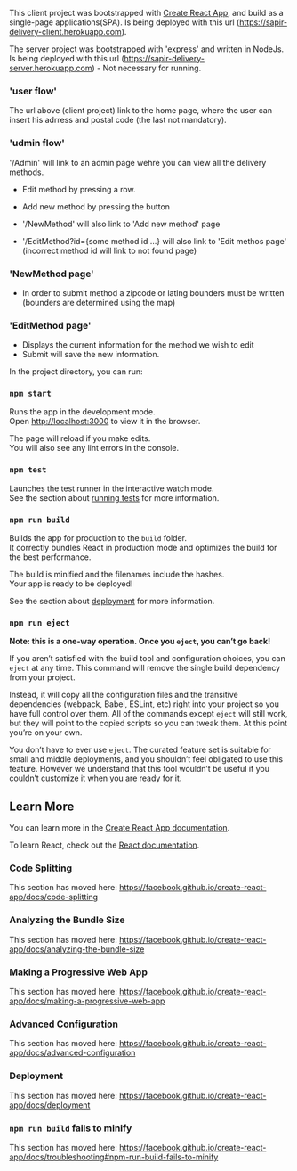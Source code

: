 This client project was bootstrapped with [Create React App](https://github.com/facebook/create-react-app),
and build as a single-page applications(SPA).
Is being deployed with this url (https://sapir-delivery-client.herokuapp.com).

The server project was bootstrapped with 'express' and written in NodeJs.
Is being deployed with this url (https://sapir-delivery-server.herokuapp.com) - Not necessary for running.

### 'user flow'
The url above (client project) link to the home page, where the user can insert his adrress and postal code (the last not mandatory).

### 'udmin flow'
'/Admin' will link to an admin page wehre you can view all the delivery methods.
- Edit method by pressing a row.
- Add new method by pressing the button

- '/NewMethod' will also link to 'Add new method' page
- '/EditMethod?id={some method id ...} will also link to 'Edit methos page' (incorrect method id will link to not found page)

### 'NewMethod page'
- In order to submit method a zipcode or latlng bounders must be written (bounders are determined using the map) 

### 'EditMethod page'
- Displays the current information for the method we wish to edit
- Submit will save the new information.







In the project directory, you can run:

### `npm start`

Runs the app in the development mode.<br />
Open [http://localhost:3000](http://localhost:3000) to view it in the browser.

The page will reload if you make edits.<br />
You will also see any lint errors in the console.

### `npm test`

Launches the test runner in the interactive watch mode.<br />
See the section about [running tests](https://facebook.github.io/create-react-app/docs/running-tests) for more information.

### `npm run build`

Builds the app for production to the `build` folder.<br />
It correctly bundles React in production mode and optimizes the build for the best performance.

The build is minified and the filenames include the hashes.<br />
Your app is ready to be deployed!

See the section about [deployment](https://facebook.github.io/create-react-app/docs/deployment) for more information.

### `npm run eject`

**Note: this is a one-way operation. Once you `eject`, you can’t go back!**

If you aren’t satisfied with the build tool and configuration choices, you can `eject` at any time. This command will remove the single build dependency from your project.

Instead, it will copy all the configuration files and the transitive dependencies (webpack, Babel, ESLint, etc) right into your project so you have full control over them. All of the commands except `eject` will still work, but they will point to the copied scripts so you can tweak them. At this point you’re on your own.

You don’t have to ever use `eject`. The curated feature set is suitable for small and middle deployments, and you shouldn’t feel obligated to use this feature. However we understand that this tool wouldn’t be useful if you couldn’t customize it when you are ready for it.

## Learn More

You can learn more in the [Create React App documentation](https://facebook.github.io/create-react-app/docs/getting-started).

To learn React, check out the [React documentation](https://reactjs.org/).

### Code Splitting

This section has moved here: https://facebook.github.io/create-react-app/docs/code-splitting

### Analyzing the Bundle Size

This section has moved here: https://facebook.github.io/create-react-app/docs/analyzing-the-bundle-size

### Making a Progressive Web App

This section has moved here: https://facebook.github.io/create-react-app/docs/making-a-progressive-web-app

### Advanced Configuration

This section has moved here: https://facebook.github.io/create-react-app/docs/advanced-configuration

### Deployment

This section has moved here: https://facebook.github.io/create-react-app/docs/deployment

### `npm run build` fails to minify

This section has moved here: https://facebook.github.io/create-react-app/docs/troubleshooting#npm-run-build-fails-to-minify
